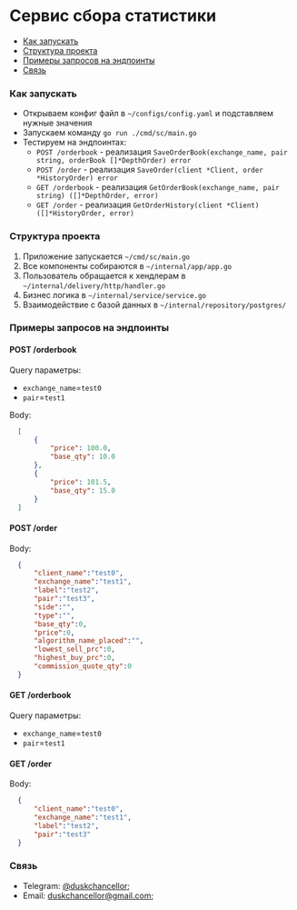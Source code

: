# Сервис сбора статистики

  - [Как запускать](#как-запускать)
  - [Структура проекта](#структура-проекта)
  - [Примеры запросов на эндпоинты](#примеры-запросов-на-эндпоинты)
  - [Связь](#связь)

### Как запускать

 - Открываем конфиг файл в `~/configs/config.yaml` и
 подставляем нужные значения
 - Запускаем команду `go run ./cmd/sc/main.go`
 - Тестируем на эндпоинтах:
   - `POST /orderbook` - реализация `SaveOrderBook(exchange_name, pair string, orderBook []*DepthOrder) error`
   - `POST /order` - реализация `SaveOrder(client *Client, order *HistoryOrder) error`
   - `GET /orderbook` - реализация `GetOrderBook(exchange_name, pair string) ([]*DepthOrder, error)`
   - `GET /order` - реализация `GetOrderHistory(client *Client) ([]*HistoryOrder, error)`


### Структура проекта
 1. Приложение запускается `~/cmd/sc/main.go`
 2. Все компоненты собираются в `~/internal/app/app.go`
 3. Пользователь обращается к хендлерам в `~/internal/delivery/http/handler.go`
 4. Бизнес логика в `~/internal/service/service.go`
 5. Взаимодействие с базой данных в `~/internal/repository/postgres/`


### Примеры запросов на эндпоинты

  #### POST /orderbook
  Query параметры:
  - `exchange_name`=`test0`
  - `pair`=`test1`

  Body:
  ```json
    [
	    {
		    "price": 100.0,
		    "base_qty": 10.0
	    },
	    {
		    "price": 101.5,
		    "base_qty": 15.0
	    }
    ]
  ```

  #### POST /order
  Body:
  ```json
    {
	    "client_name":"test0",
	    "exchange_name":"test1",
	    "label":"test2",
	    "pair":"test3",
	    "side":"",
	    "type":"",
	    "base_qty":0,
	    "price":0,
	    "algorithm_name_placed":"",
	    "lowest_sell_prc":0,
	    "highest_buy_prc":0,
	    "commission_quote_qty":0
    }
  ```

  #### GET /orderbook
  Query параметры:
  - `exchange_name`=`test0`
  - `pair`=`test1`

  #### GET /order
  Body:
  ```json
    {
	    "client_name":"test0",
	    "exchange_name":"test1",
	    "label":"test2",
	    "pair":"test3"
    }
  ```


### Связь
  - Telegram: [@duskchancellor](https://t.me/duskchancellor);
  - Email: duskchancellor@gmail.com;
